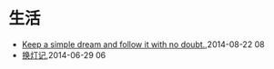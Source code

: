 # 生活
* [Keep a simple dream and follow it with no doubt.](/2014/2014-08-22-keep-a-simple-dream-and-follow-it-with-no-doubt),2014-08-22 08
* [换灯记](/2014/2014-06-29-replace-light),2014-06-29 06
